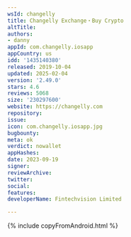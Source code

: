 ```yaml
---
wsId: changelly
title: Changelly Exchange・Buy Crypto
altTitle: 
authors:
- danny
appId: com.changelly.iosapp
appCountry: us
idd: '1435140380'
released: 2019-10-04
updated: 2025-02-04
version: '2.49.0'
stars: 4.6
reviews: 5068
size: '230297600'
website: https://changelly.com
repository: 
issue: 
icon: com.changelly.iosapp.jpg
bugbounty: 
meta: ok
verdict: nowallet
appHashes: 
date: 2023-09-19
signer: 
reviewArchive: 
twitter: 
social: 
features: 
developerName: Fintechvision Limited

---
```


{% include copyFromAndroid.html %}